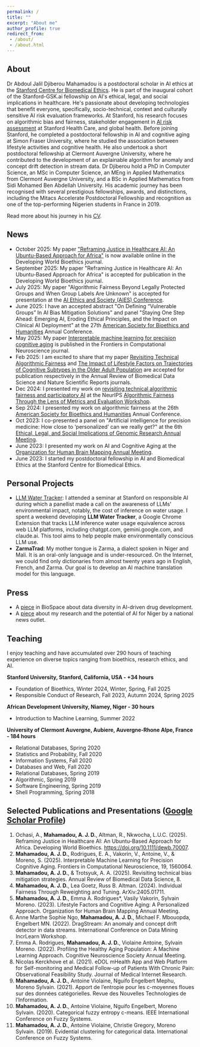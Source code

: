 ```yaml
---
permalink: /
title: ""
excerpt: "About me"
author_profile: true
redirect_from:
 - /about/
 - /about.html
---
```


About 
------
Dr Abdoul Jalil Djiberou Mahamadou is a postdoctoral scholar in AI ethics at the [Stanford Centre for Biomedical Ethics](https://med.stanford.edu/bioethics.html). He is part of the inaugural cohort of the Stanford-GSK.ai fellowship on AI's ethical, legal, and social implications in healthcare. He's passionate about developing technologies that benefit everyone, specifically, socio-technical, context and culturally sensitive AI risk evaluation frameworks. At Stanford, his research focuses on algorithmic bias and fairness, stakeholder engagement in [AI risk assessment](https://impact.stanford.edu/healthcare-ai) at Stanford Health Care, and global health.  Before joining Stanford, he completed a postdoctoral fellowship in AI and cognitive aging at Simon Fraser University, where he studied the association between lifestyle activities and cognitive health. He also undertook a short postdoctoral fellowship at Clermont Auvergne University, where he contributed to the development of an explainable algorithm for anomaly and concept drift detection in stream data. Dr Djiberou hold a PhD in Computer Science, an MSc in Computer Science, an MEng in Applied Mathematics from Clermont Auvergne University, and a BSc in Applied Mathematics from Sidi Mohamed Ben Abdellah University. His academic journey has been recognised with several prestigious fellowships, awards, and distinctions, including the Mitacs Accelerate Postdoctoral Fellowship and recognition as one of the top-performing Nigerien students in France in 2019.

Read more about his journey in his [CV](https://docs.google.com/document/d/1Hx8qZOpMz9eISW-kduygMhXTU-KtH1fUCN9TU7KmEu8/edit?usp=sharing).

News
------
- October 2025: My paper ["Reframing Justice in Healthcare AI: An Ubuntu-Based Approach for Africa"](https://onlinelibrary.wiley.com/doi/epdf/10.1111/dewb.70007) is now available online in the Developing World Bioethics journal.
- September 2025: My paper "Reframing Justice in Healthcare AI: An Ubuntu-Based Approach for Africa" is accepted for publication in the Developing World Bioethics journal.
- July 2025: My paper "Algorithmic Fairness Beyond Legally Protected Groups and When Group Labels Are Unknown" is accepted for presentation at the [AI Ethics and Society (AIES) Conference](https://www.aies-conference.com/2025/).
- June 2025: I have an accepted abstract "On Defining “Vulnerable Groups” In AI Bias Mitigation Solutions" and panel "Staying One Step Ahead: Emerging AI, Eroding Ethical Principles, and the Impact on Clinical AI Deployment" at the 27th [American Society for Bioethics and Humanities](https://asbh.org/) Annual Conference.
- May 2025: My paper [Interpretable machine learning for precision cognitive aging](https://www.frontiersin.org/journals/computational-neuroscience/articles/10.3389/fncom.2025.1560064/full) is published in the Frontiers in Computational Neuroscience journal.
- Feb 2025: I am excited to share that my paper [Revisiting Technical Algorithmic Fairness](https://www.annualreviews.org/content/journals/10.1146/annurev-biodatasci-103123-095737) and [The Impact of Lifestyle Factors on Trajectories of Cognitive Subtypes in the Older Adult Population](https://www.nature.com/articles/s41598-025-91171-0) are accepted for publication respectively in the Annual Review of Biomedical Data Science and Nature Scientific Reports journals.
- Dec 2024: I presented my work on [revisiting technical algorithmic fairness and participatory AI](https://arxiv.org/pdf/2410.17433) at the NeurIPS [Algorithmic Fairness Through the Lens of Metrics and Evaluation Workshop](https://www.afciworkshop.org/afme2024).  
- Sep 2024: I presented my work on algorithmic fairness at the 26th [American Society for Bioethics and Humanities](https://asbh.org/) Annual Conference.
- Oct 2023: I co-presented a panel on "Artificial intelligence for precision medicine: How close to ‘personalized’ can we really get?" at the 6th [Ethical, Legal, and Social Implications of Genomic Research Annual Meeting](https://elsicon2024.eventscribe.net/).
- June 2023: I presented my work on AI and Cognitive Aging at the [Organization for Human Brain Mapping Annual Meeting](https://event.fourwaves.com/ohbm2023/pages).
- June 2023: I started my postdoctoral fellowship in AI and Biomedical Ethics at the Stanford Centre for Biomedical Ethics.

Personal Projects
-------
- [LLM Water Tracker](https://github.com/abdjiber/llm-water-tracker): I attended a seminar at Stanford on responsible AI during which a panellist made a call on the awareness of LLMs' environmental impact, notably, the cost of inference on water usage. I spent a weekend developing **LLM Water Tracker**, a Google Chrome Extension that tracks LLM inference water usage equivalence across web LLM platforms, including chatgpt.com, gemini.google.com, and claude.ai. This tool aims to help people make environmentally conscious LLM use. 
- **ZarmaTrad**: My mother tongue is Zarma, a dialect spoken in Niger and Mali. It is an oral-only language and is under-resourced. On the Internet, we could find only dictionaries from almost twenty years ago in English, French, and Zarma. Our goal is to develop an AI machine translation model for this language. 
  
Press
------
- A [piece](https://www.biospace.com/achieving-data-diversity-through-ai-in-drug-development) in BioSpace about data diversity in AI-driven drug development. 
- A [piece](https://www.lesahel.org/dr-jalil-djiberou-mahamadou-chercheur-en-intelligence-artificielle-a-luniversite-de-stanford-a-la-silicon-valley-usa-mes-travaux-de-recherches-a-stanford-tentent-d/) about my research and the potential of AI for Niger by a national news outlet.


Teaching
------
I enjoy teaching and have accumulated over 290 hours of teaching experience on diverse topics ranging from bioethics, research ethics, and AI. 

**Stanford University, Stanford, California, USA - +34 hours**
- Foundation of Bioethics, Winter 2024, Winter, Spring, Fall 2025
- Responsible Conduct of Research, Fall 2023, Autumn 2024, Spring 2025

**African Development University, Niamey, Niger - 30 hours**
- Introduction to Machine Learning, Summer 2022

**University of Clermont Auvergne, Aubiere, Auvergne-Rhone Alpe, France - 184 hours**
- Relational Databases, Spring 2020
- Statistics and Probability, Fall 2020
- Information Systems, Fall 2020
- Databases and Web, Fall 2020
- Relational Databases, Spring 2019
- Algorithmic, Spring 2019
- Software Engineering, Spring 2019
- Shell Programming, Spring 2018

Selected Publications and Presentations ([Google Scholar Profile](https://scholar.google.com/citations?view_op=list_works&hl=en&hl=en&user=3v5pE6MAAAAJ))
------
1. Ochasi, A., **Mahamadou, A. J. D.**, Altman, R., Nkwocha, L.U.C. (2025). Reframing Justice in Healthcare AI: An Ubuntu-Based Approach for Africa. Developing World Bioethics. https://doi.org/10.1111/dewb.70007.
2. **Mahamadou, A. J. D.**, Rodrigues, E. A., Vakorin, V., Antoine, V., & Moreno, S. (2025). Interpretable Machine Learning for Precision Cognitive Aging. Frontiers in Computational Neuroscience, 19, 1560064.
3. **Mahamadou, A. J. D.**, & Trotsyuk, A. A. (2025). Revisiting technical bias mitigation strategies. Annual Review of Biomedical Data Science, 8.
4. **Mahamadou, A. J. D.**, Lea Goetz, Russ B. Altman. (2024). Individual Fairness Through Reweighting and Tuning. ArXiv:2405.01711.
5.	**Mahamadou, A. J. D.**, Emma A. Rodrigues*, Vasily Vakorin, Sylvain Moreno. (2023). Lifestyle Factors and Cognitive Aging: A Personalized Approach. Organization for Human Brain Mapping Annual Meeting.
6.	Anne Marthe Sophie Ngo, **Mahamadou, A. J. D.**, Michael F. Mbouopda, Engelbert MN. (2022). DragStream: An anomaly and concept drift detector in data streams. International Conference on Data Mining IncrLearn Workshop.
7.	Emma A. Rodrigues, **Mahamadou, A. J. D.**, Violaine Antoine, Sylvain Moreno. (2022). Profiling the Healthy Aging Population: A Machine Learning Approach. Cognitive Neuroscience Society Annual Meeting.
8.	Nicolas Kerckhove et al. (2021). eDOL mHealth App and Web Platform for Self-monitoring and Medical Follow-up of Patients With Chronic Pain: Observational Feasibility Study. Journal of Medical Internet Research.
9.	**Mahamadou, A. J. D.**, Antoine Violaine, Nguifo Engelbert Mephu, Moreno Sylvain. (2021). Apport de l’entropie pour les c-moyennes floues sur des données catégorielles. Revue des Nouvelles Technologies de l’Information.
10.	**Mahamadou, A. J. D.**, Antoine Violaine, Nguifo Engelbert, Moreno Sylvain. (2020). Categorical fuzzy entropy c-means. IEEE International Conference on Fuzzy Systems.
11.	**Mahamadou, A. J. D.**, Antoine Violaine, Christie Gregory, Moreno Sylvain. (2019). Evidential clustering for categorical data. International Conference on Fuzzy Systems.
